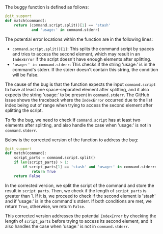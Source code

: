 The buggy function is defined as follows:

```python
@git_support
def match(command):
    return (command.script.split()[1] == 'stash'
            and 'usage:' in command.stderr)
```

The potential error locations within the function are in the following lines:
- `command.script.split()[1]`: This splits the command script by spaces and tries to access the second element, which may result in an `IndexError` if the script doesn't have enough elements after splitting.
- `'usage:' in command.stderr`: This checks if the string 'usage:' is in the command's stderr. If the stderr doesn't contain this string, the condition will be False.


The cause of the bug is that the function expects the input `command.script` to have at least one space-separated element after splitting, and it also expects the string 'usage:' to be present in `command.stderr`. The GitHub issue shows the traceback where the `IndexError` occurred due to the list index being out of range when trying to access the second element after splitting the script.

To fix the bug, we need to check if `command.script` has at least two elements after splitting, and also handle the case when 'usage:' is not in `command.stderr`.

Below is the corrected version of the function to address the bug:

```python
@git_support
def match(command):
    script_parts = command.script.split()
    if len(script_parts) > 1:
        if script_parts[1] == 'stash' and 'usage:' in command.stderr:
            return True
    return False
```

In the corrected version, we split the script of the command and store the result in `script_parts`. Then, we check if the length of `script_parts` is greater than 1. If it is, we proceed to check if the second element is 'stash' and if 'usage:' is in the command's stderr. If both conditions are met, we return `True`, otherwise, we return `False`.

This corrected version addresses the potential `IndexError` by checking the length of `script_parts` before trying to access its second element, and it also handles the case when 'usage:' is not in `command.stderr`.